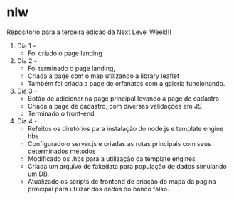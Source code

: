 # nlw
Repositório para a terceira edição da Next Level Week!!!

1. Dia 1 -
   - Foi criado o page landing
2. Dia 2 -
   - Foi terminado o page landing, 
   - Criada a page com o map utilizando a library leaflet
   - Também foi criada a page de orfanatos com a galeria funcionando.
3. Dia 3 -
   - Botão de adicionar na page principal levando a page de cadastro
   - Criada a page de cadastro, com diversas validações em JS
   - Terminado o front-end
4. Dia 4 -
   - Refeitos os diretórios para instalação do node.js e template engine hbs
   - Configurado o server.js e criadas as rotas principais com seus determinados métodos
   - Modificado os .hbs para a utilização da template engines
   - Criada um arquivo de fakedata para população de dados simulando um DB.
   - Atualizado os scripts de frontend de criação do mapa da pagina principal para utilizar dos dados do banco falso.